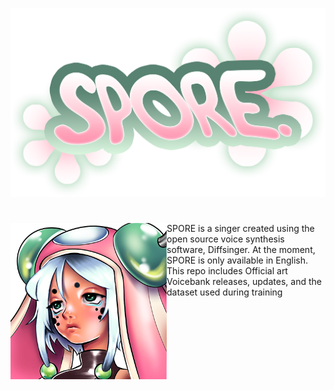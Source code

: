 <p align="center">
<img src="Art/logo.png" width="550">
</p>

#
<img src="Art/icon.png" align="left" width="250"> SPORE is a singer created using the open source voice synthesis software, Diffsinger. At the moment, SPORE is only available in English. 
This repo includes Official art Voicebank releases, updates, and the dataset used during training
